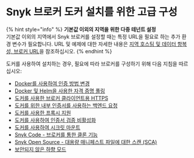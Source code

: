 # Snyk 브로커 도커 설치를 위한 고급 구성

{% hint style="info" %}
**기본값 이외의 지역을 위한 다중 테넌트 설정**\
기본값 이외의 지역에서 Snyk 브로커를 설정할 때는 특정 URL을 필요로 하는 추가 환경 변수가 필요합니다. URL 및 예제에 대한 자세한 내용은 [지역 호스팅 및 데이터 항복성, 브로커 URL](https://docs.snyk.io/working-with-snyk/regional-hosting-and-data-residency#broker-urls)을 참조하십시오.
{% endhint %}

도커를 사용하여 설치하는 경우, 필요에 따라 브로커를 구성하기 위해 다음 지침을 따르십시오:

* [Docker를 사용하여 인증 방법 변경](changing-the-auth-method-with-docker.md)
* [Docker 및 Helm을 사용한 자격 증명 풀링](credential-pooling-with-docker-and-helm.md)
* [도커를 사용한 브로커 클라이언트용 HTTPS](https-for-broker-client-with-docker.md)
* [도커를 위한 내부 인증서를 사용하는 백엔드 요청](backend-requests-with-an-internal-certificate-for-docker.md)
* [도커를 사용한 프록시 지원](proxy-support-with-docker.md)
* [도커를 사용하여 인증서 검증 비활성화](disable-certificate-verification-with-docker.md)
* [도커를 사용하여 시크릿 마운트](mounting-secrets-with-docker.md)
* [Snyk Code - 브로커를 통한 클론 기능](../../git-clone-through-broker.md)
* [Snyk Open Source - 대용량 매니페스트 파일에 대한 스캔 (SCA)](snyk-open-source-scans-sca-of-large-manifest-files-docker-setup.md)
* [보안되지 않은 하향 모드](insecure-downstream-mode.md)